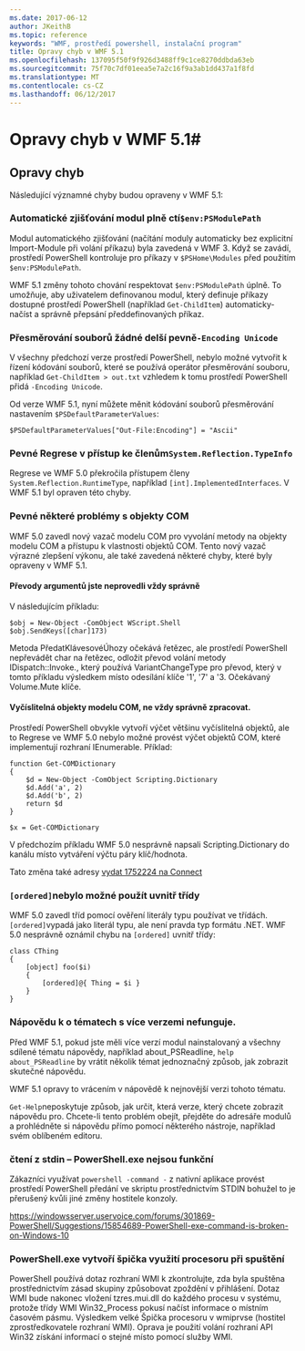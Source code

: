 ```yaml
---
ms.date: 2017-06-12
author: JKeithB
ms.topic: reference
keywords: "WMF, prostředí powershell, instalační program"
title: Opravy chyb v WMF 5.1
ms.openlocfilehash: 137095f50f9f926d3488ff9c1ce8270ddbda63eb
ms.sourcegitcommit: 75f70c7df01eea5e7a2c16f9a3ab1dd437a1f8fd
ms.translationtype: MT
ms.contentlocale: cs-CZ
ms.lasthandoff: 06/12/2017
---
```

# <a name="bug-fixes-in-wmf-51"></a>Opravy chyb v WMF 5.1#

## <a name="bug-fixes"></a>Opravy chyb ##

Následující významné chyby budou opraveny v WMF 5.1:

### <a name="module-auto-discovery-fully-honors-envpsmodulepath"></a>Automatické zjišťování modul plně ctí`$env:PSModulePath` ###

Modul automatického zjišťování (načítání moduly automaticky bez explicitní Import-Module při volání příkazu) byla zavedená v WMF 3. Když se zavádí, prostředí PowerShell kontroluje pro příkazy v `$PSHome\Modules` před použitím `$env:PSModulePath`.

WMF 5.1 změny tohoto chování respektovat `$env:PSModulePath` úplně. To umožňuje, aby uživatelem definovanou modul, který definuje příkazy dostupné prostředí PowerShell (například `Get-ChildItem`) automaticky-načíst a správně přepsání předdefinovaných příkaz.

### <a name="file-redirection-no-longer-hard-codes--encoding-unicode"></a>Přesměrování souborů žádné delší pevně`-Encoding Unicode` ###

V všechny předchozí verze prostředí PowerShell, nebylo možné vytvořit k řízení kódování souborů, které se používá operátor přesměrování souboru, například `Get-ChildItem > out.txt` vzhledem k tomu prostředí PowerShell přidá `-Encoding Unicode`.

Od verze WMF 5.1, nyní můžete měnit kódování souborů přesměrování nastavením `$PSDefaultParameterValues`:

```
$PSDefaultParameterValues["Out-File:Encoding"] = "Ascii"
```

### <a name="fixed-a-regression-in-accessing-members-of-systemreflectiontypeinfo"></a>Pevné Regrese v přístup ke členům`System.Reflection.TypeInfo` ###

Regrese ve WMF 5.0 překročila přístupem členy `System.Reflection.RuntimeType`, například `[int].ImplementedInterfaces`.
V WMF 5.1 byl opraven této chyby.


### <a name="fixed-some-issues-with-com-objects"></a>Pevné některé problémy s objekty COM ###

WMF 5.0 zavedl nový vazač modelu COM pro vyvolání metody na objekty modelu COM a přístupu k vlastnosti objektů COM. Tento nový vazač výrazné zlepšení výkonu, ale také zavedená některé chyby, které byly opraveny v WMF 5.1.

#### <a name="argument-conversions-were-not-always-performed-correctly"></a>Převody argumentů jste neprovedli vždy správně ####

V následujícím příkladu:

```
$obj = New-Object -ComObject WScript.Shell
$obj.SendKeys([char]173)
```

Metoda PředatKlávesovéÚhozy očekává řetězec, ale prostředí PowerShell nepřevádět char na řetězec, odložit převod volání metody IDispatch::Invoke., který používá VariantChangeType pro převod, který v tomto příkladu výsledkem místo odesílání klíče '1', '7' a '3. Očekávaný Volume.Mute klíče.

#### <a name="enumerable-com-objects-not-always-handled-correctly"></a>Vyčíslitelná objekty modelu COM, ne vždy správně zpracovat. ####

Prostředí PowerShell obvykle vytvoří výčet většinu vyčíslitelná objektů, ale to Regrese ve WMF 5.0 nebylo možné provést výčet objektů COM, které implementují rozhraní IEnumerable.  Příklad:

```
function Get-COMDictionary
{
    $d = New-Object -ComObject Scripting.Dictionary
    $d.Add('a', 2)
    $d.Add('b', 2)
    return $d
}

$x = Get-COMDictionary
```

V předchozím příkladu WMF 5.0 nesprávně napsali Scripting.Dictionary do kanálu místo vytváření výčtu páry klíč/hodnota.

Tato změna také adresy [vydat 1752224 na Connect](https://connect.microsoft.com/PowerShell/feedback/details/1752224)

### <a name="ordered-was-not-allowed-inside-classes"></a>`[ordered]`nebylo možné použít uvnitř třídy ###

WMF 5.0 zavedl tříd pomocí ověření literály typu používat ve třídách.  
`[ordered]`vypadá jako literál typu, ale není pravda typ formátu .NET. WMF 5.0 nesprávně oznámil chybu na `[ordered]` uvnitř třídy:

```
class CThing
{
    [object] foo($i)
    {
        [ordered]@{ Thing = $i }
    }
}
```


### <a name="help-on-about-topics-with-multiple-versions-does-not-work"></a>Nápovědu k o tématech s více verzemi nefunguje. ###

Před WMF 5.1, pokud jste měli více verzí modul nainstalovaný a všechny sdílené tématu nápovědy, například about_PSReadline, `help about_PSReadline` by vrátit několik témat jednoznačný způsob, jak zobrazit skutečné nápovědu.

WMF 5.1 opravy to vrácením v nápovědě k nejnovější verzi tohoto tématu.

`Get-Help`neposkytuje způsob, jak určit, která verze, který chcete zobrazit nápovědu pro. Chcete-li tento problém obejít, přejděte do adresáře modulů a prohlédněte si nápovědu přímo pomocí některého nástroje, například svém oblíbeném editoru. 

### <a name="powershellexe-reading-from-stdin-stopped-working"></a>čtení z stdin – PowerShell.exe nejsou funkční

Zákazníci využívat `powershell -command -` z nativní aplikace provést prostředí PowerShell předání ve skriptu prostřednictvím STDIN bohužel to je přerušený kvůli jiné změny hostitele konzoly.

https://windowsserver.uservoice.com/forums/301869-PowerShell/Suggestions/15854689-PowerShell-exe-command-is-broken-on-Windows-10

### <a name="powershellexe-creates-spike-in-cpu-usage-on-startup"></a>PowerShell.exe vytvoří špička využití procesoru při spuštění

PowerShell používá dotaz rozhraní WMI k zkontrolujte, zda byla spuštěna prostřednictvím zásad skupiny způsobovat zpoždění v přihlášení.
Dotaz WMI bude nakonec vložení tzres.mui.dll do každého procesu v systému, protože třídy WMI Win32_Process pokusí načíst informace o místním časovém pásmu.
Výsledkem velké Špička procesoru v wmiprvse (hostitel zprostředkovatele rozhraní WMI).
Oprava je použití volání rozhraní API Win32 získání informací o stejné místo pomocí služby WMI.

